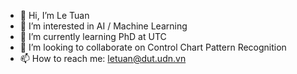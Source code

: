 - 👋 Hi, I’m Le Tuan
- 👀 I’m interested in  AI / Machine Learning
- 🌱 I’m currently learning PhD at UTC
- 💞️ I’m looking to collaborate on  Control Chart Pattern Recognition
- 📫 How to reach me: letuan@dut.udn.vn

<!---
nuatel/nuatel is a ✨ special ✨ repository because its `README.md` (this file) appeaCancel changesrs on your GitHub profile.
You can click the Preview link to take a look at your changes.
--->
